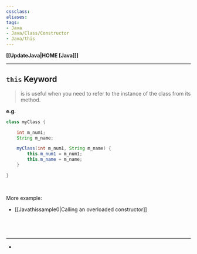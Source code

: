 ```yaml
---
cssclass:
aliases:
tags:
- Java
- Java/Class/Constructor
- Java/this
---
```

**[[UpdateJava|HOME [Java]]]**

---
## `this` Keyword
> is is useful when you need to refer to the instance of the class from its method.

**e.g.**
```java
class myClass {

    int m_num1;
    String m_name;

    myClass(int m_num1, String m_name) {
        this.m_num1 = m_num1;
        this.m_name = m_name;
    }

}
```

<br>

More example:
- [[Javathissample0|Calling an overloaded constructor]]

<br>

# 
---
- 